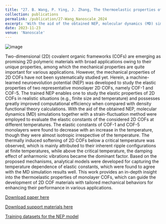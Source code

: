 ```yaml
---
title: "27. B. Wang, P. Ying, J. Zhang, The thermoelastic properties of monolayer covalent organic frameworks studied by machine-learning molecular dynamics. Nanoscale 16, 237-248 (2023)."
collection: publications
permalink: /publication/27-Wang_Nanoscale_2024
excerpt: 'With the aid of the obtained NEP, molecular dynamics (MD) simulations together with a strain-fluctuation method were employed to evaluate the elastic constants of the considered 2D COFs at different temperatures. The elastic constants of COF-1 and COF-5 monolayers were found to decrease with an increase in the temperature, though they were almost isotropic irrespective of the temperature. The thermally induced softening of 2D COFs below a critical temperature was observed, which is mainly attributed to their inherent ripple configurations at finite temperatures, while above the critical temperature, the damping effect of anharmonic vibrations became the dominant factor. Based on the proposed mechanisms, analytical models were developed for capturing the temperature dependence of elastic constants, which were found to agree with the MD simulation results well.'
date: 2023-11-23
venue: 'Nanoscale'
---
```

![image](https://github.com/hityingph/hityingph.github.io/assets/54773018/20f57012-c403-4ae6-879d-792e1867f411)

Two-dimensional (2D) covalent organic frameworks (COFs) are emerging as promising 2D polymeric materials with broad applications owing to their unique properties, among which the mechanical properties are quite important for various applications. However, the mechanical properties of 2D COFs have not been systematically studied yet. Herein, a machine-learned neuroevolution potential (NEP) was developed to study the elastic properties of two representative monolayer 2D COFs, namely COF-1 and COF-5. The trained NEP enables one to study the elastic properties of 2D COFs in realistic situations (e.g., finite size and temperature) and possesses greatly improved computational efficiency when compared with density functional theory calculations. With the aid of the obtained NEP, molecular dynamics (MD) simulations together with a strain-fluctuation method were employed to evaluate the elastic constants of the considered 2D COFs at different temperatures. The elastic constants of COF-1 and COF-5 monolayers were found to decrease with an increase in the temperature, though they were almost isotropic irrespective of the temperature. The thermally induced softening of 2D COFs below a critical temperature was observed, which is mainly attributed to their inherent ripple configurations at finite temperatures, while above the critical temperature, the damping effect of anharmonic vibrations became the dominant factor. Based on the proposed mechanisms, analytical models were developed for capturing the temperature dependence of elastic constants, which were found to agree with the MD simulation results well. This work provides an in-depth insight into the thermoelastic properties of monolayer COFs, which can guide the development of 2D COF materials with tailored mechanical behaviors for enhancing their performance in various applications.

[Download paper here](http://hityingph.github.io/files/27-Wang_Nanoscale_2024.pdf)

[Download support materials here](https://www.rsc.org/suppdata/d3/nr/d3nr04509a/d3nr04509a1.pdf)

[Training datasets for the NEP model](https://github.com/bing93wang/COF-NEP)


